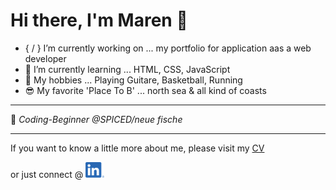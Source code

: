 # Hi there, I'm Maren 👋

- { / } I’m currently working on ... my portfolio for application aas a web developer
- 🌱 I’m currently learning ... HTML, CSS, JavaScript
- :star_struck:
 My hobbies ... Playing Guitare, Basketball, Running
- :sunglasses:  My favorite 'Place To B' ... north sea  & all kind of coasts




---


:robot: _Coding-Beginner @SPICED/neue fische_


---
If you want to know a little more about me,
please visit my [CV](https://me-cv.de/)

or just connect @ [![LinkedIn](LI-In-Bug_klein.png)](https://www.linkedin.com/in/maren-ehlers-a262a4122)

<!--
**MarenOelixtown/MarenOelixtown** is a ✨ _special_ ✨ repository because its `README.md` (this file) appears on your GitHub profile.

Here are some ideas to get you started:
- 🔭 I’m currently working on ...
- 🌱 I’m currently learning ...
- 👯 I’m looking to collaborate on ...
- 🤔 I’m looking for help with ...
- 💬 Ask me about ...
- 📫 How to reach me: ...
- 😄 Pronouns: ...
- ⚡ Fun fact: ...

-->
